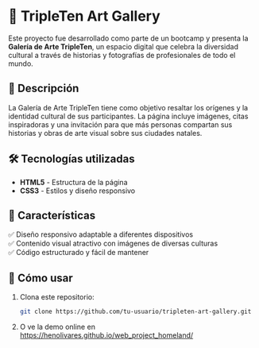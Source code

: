 # 🎨 TripleTen Art Gallery

Este proyecto fue desarrollado como parte de un bootcamp y presenta la **Galería de Arte TripleTen**, un espacio digital que celebra la diversidad cultural a través de historias y fotografías de profesionales de todo el mundo.

## 🚀 Descripción

La Galería de Arte TripleTen tiene como objetivo resaltar los orígenes y la identidad cultural de sus participantes. La página incluye imágenes, citas inspiradoras y una invitación para que más personas compartan sus historias y obras de arte visual sobre sus ciudades natales.

## 🛠️ Tecnologías utilizadas

- **HTML5** - Estructura de la página
- **CSS3** - Estilos y diseño responsivo

## 📌 Características

✅ Diseño responsivo adaptable a diferentes dispositivos  
✅ Contenido visual atractivo con imágenes de diversas culturas  
✅ Código estructurado y fácil de mantener

## 📄 Cómo usar

1. Clona este repositorio:
   ```bash
   git clone https://github.com/tu-usuario/tripleten-art-gallery.git
   ```
2. O ve la demo online en https://henolivares.github.io/web_project_homeland/

